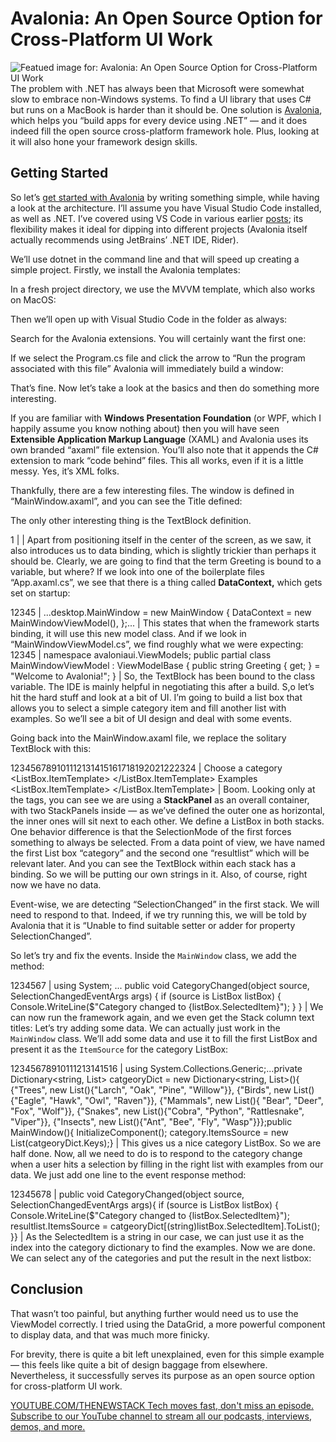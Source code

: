 # Avalonia: An Open Source Option for Cross-Platform UI Work
![Featued image for: Avalonia: An Open Source Option for Cross-Platform UI Work](https://cdn.thenewstack.io/media/2025/01/05f20762-ahmet-kurt-nvaovwz7-s8-unsplashb-1024x576.jpg)
The problem with .NET has always been that Microsoft were somewhat slow to embrace non-Windows systems. To find a UI library that uses C# but runs on a MacBook is harder than it should be. One solution is [Avalonia](https://avaloniaui.net/), which helps you “build apps for every device using .NET” — and it does indeed fill the open source cross-platform framework hole. Plus, looking at it will also hone your framework design skills.

## Getting Started
So let’s [get started with Avalonia](https://docs.avaloniaui.net/docs/get-started/test-drive/introduction) by writing something simple, while having a look at the architecture. I’ll assume you have Visual Studio Code installed, as well as .NET. I’ve covered using VS Code in various earlier [posts](https://thenewstack.io/duck-db-query-processing-is-king/); its flexibility makes it ideal for dipping into different projects (Avalonia itself actually recommends using JetBrains’ .NET IDE, Rider).

We’ll use dotnet in the command line and that will speed up creating a simple project. Firstly, we install the Avalonia templates:

In a fresh project directory, we use the MVVM template, which also works on MacOS:

Then we’ll open up with Visual Studio Code in the folder as always:

Search for the Avalonia extensions. You will certainly want the first one:

If we select the Program.cs file and click the arrow to “Run the program associated with this file” Avalonia will immediately build a window:

That’s fine. Now let’s take a look at the basics and then do something more interesting.

If you are familiar with **Windows Presentation Foundation** (or WPF, which I happily assume you know nothing about) then you will have seen **Extensible Application Markup Language** (XAML) and Avalonia uses its own branded “axaml” file extension. You’ll also note that it appends the C# extension to mark “code behind” files. This all works, even if it is a little messy. Yes, it’s XML folks.

Thankfully, there are a few interesting files. The window is defined in “MainWindow.axaml”, and you can see the Title defined:

The only other interesting thing is the TextBlock definition.

1 |
<TextBlock Text="{Binding Greeting}" HorizontalAlignment="Center" VerticalAlignment="Center"/> |
Apart from positioning itself in the center of the screen, as we saw, it also introduces us to data binding, which is slightly trickier than perhaps it should be. Clearly, we are going to find that the term Greeting is bound to a variable, but where?
If we look into one of the boilerplate files “App.axaml.cs”, we see that there is a thing called **DataContext,** which gets set on startup:

12345 |
...desktop.MainWindow = new MainWindow { DataContext = new MainWindowViewModel(), };... |
This states that when the framework starts binding, it will use this new model class. And if we look in “MainWindowViewModel.cs”, we find roughly what we were expecting:
12345 |
namespace avaloniaui.ViewModels; public partial class MainWindowViewModel : ViewModelBase { public string Greeting { get; } = "Welcome to Avalonia!"; } |
So, the TextBlock has been bound to the class variable. The IDE is mainly helpful in negotiating this after a build.
S,o let’s hit the hard stuff and look at a bit of UI. I’m going to build a list box that allows you to select a simple category item and fill another list with examples. So we’ll see a bit of UI design and deal with some events.

Going back into the MainWindow.axaml file, we replace the solitary TextBlock with this:

123456789101112131415161718192021222324 |
<StackPanel Orientation="Horizontal"> <TextBlock Text="{Binding Greeting}" FontSize="20" FontWeight="Bold" Margin="20 10"/> <StackPanel Margin="20 25"> <TextBlock Margin="0 5" Background="LightBlue" DockPanel.Dock="Top">Choose a category</TextBlock> <ListBox x:Name="category" SelectionChanged="CategoryChanged" Margin="1" SelectionMode="Single,AlwaysSelected"> <ListBox.ItemTemplate> <DataTemplate> <TextBlock Text="{Binding}"/> </DataTemplate> </ListBox.ItemTemplate> </ListBox> </StackPanel> <StackPanel Margin="20 25"> <TextBlock Margin="0 5" Background="LightBlue" DockPanel.Dock="Top">Examples</TextBlock> <ListBox x:Name="resultlist"> <ListBox.ItemTemplate> <DataTemplate> <TextBlock Text="{Binding}"/> </DataTemplate> </ListBox.ItemTemplate> </ListBox> </StackPanel></StackPanel> |
Boom. Looking only at the tags, you can see we are using a **StackPanel** as an overall container, with two StackPanels inside — as we’ve defined the outer one as horizontal, the inner ones will sit next to each other. We define a ListBox in both stacks. One behavior difference is that the SelectionMode of the first forces something to always be selected.
From a data point of view, we have named the first List box “category” and the second one “resultlist” which will be relevant later. And you can see the TextBlock within each stack has a binding. So we will be putting our own strings in it. Also, of course, right now we have no data.

Event-wise, we are detecting “SelectionChanged” in the first stack. We will need to respond to that. Indeed, if we try running this, we will be told by Avalonia that it is “Unable to find suitable setter or adder for property SelectionChanged”.

So let’s try and fix the events. Inside the `MainWindow`
class, we add the method:

1234567 |
using System; ... public void CategoryChanged(object source, SelectionChangedEventArgs args) { if (source is ListBox listBox) { Console.WriteLine($"Category changed to {listBox.SelectedItem}"); } } |
We can now run the framework again, and we even get the Stack column text titles:
Let’s try adding some data. We can actually just work in the `MainWindow`
class. We’ll add some data and use it to fill the first ListBox and present it as the `ItemSource`
for the category ListBox:

12345678910111213141516 |
using System.Collections.Generic;...private Dictionary<string, List<string>> catgeoryDict = new Dictionary<string, List<string>>(){ {"Trees", new List<string>(){"Larch", "Oak", "Pine", "Willow"}}, {"Birds", new List<string>(){"Eagle", "Hawk", "Owl", "Raven"}}, {"Mammals", new List<string>(){ "Bear", "Deer", "Fox", "Wolf"}}, {"Snakes", new List<string>(){"Cobra", "Python", "Rattlesnake", "Viper"}}, {"Insects", new List<string>(){"Ant", "Bee", "Fly", "Wasp"}}};public MainWindow(){ InitializeComponent(); category.ItemsSource = new List<string>(catgeoryDict.Keys);} |
This gives us a nice category ListBox. So we are half done.
Now, all we need to do is to respond to the category change when a user hits a selection by filling in the right list with examples from our data. We just add one line to the event response method:

12345678 |
public void CategoryChanged(object source, SelectionChangedEventArgs args){ if (source is ListBox listBox) { Console.WriteLine($"Category changed to {listBox.SelectedItem}"); resultlist.ItemsSource = catgeoryDict[(string)listBox.SelectedItem].ToList(); }} |
As the SelectedItem is a string in our case, we can just use it as the index into the category dictionary to find the examples. Now we are done. We can select any of the categories and put the result in the next listbox:
## Conclusion
That wasn’t too painful, but anything further would need us to use the ViewModel correctly. I tried using the DataGrid, a more powerful component to display data, and that was much more finicky.

For brevity, there is quite a bit left unexplained, even for this simple example — this feels like quite a bit of design baggage from elsewhere. Nevertheless, it successfully serves its purpose as an open source option for cross-platform UI work.

[
YOUTUBE.COM/THENEWSTACK
Tech moves fast, don't miss an episode. Subscribe to our YouTube
channel to stream all our podcasts, interviews, demos, and more.
](https://youtube.com/thenewstack?sub_confirmation=1)